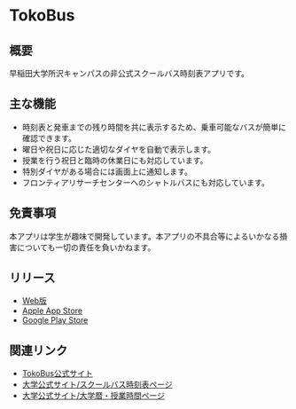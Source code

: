 # TokoBus
## 概要
早稲田大学所沢キャンパスの非公式スクールバス時刻表アプリです。

## 主な機能
- 時刻表と発車までの残り時間を共に表示するため、乗車可能なバスが簡単に確認できます。
- 曜日や祝日に応じた適切なダイヤを自動で表示します。
- 授業を行う祝日と臨時の休業日にも対応しています。
- 特別ダイヤがある場合には画面上に通知します。
- フロンティアリサーチセンターへのシャトルバスにも対応しています。

## 免責事項
本アプリは学生が趣味で開発しています。本アプリの不具合等によるいかなる損害についても一切の責任を負いかねます。

## リリース
- [Web版](https://twajp.github.io/TokoBus/app/)
- [Apple App Store](https://apps.apple.com/jp/app/id6443772387)
- [Google Play Store](https://play.google.com/store/apps/details?id=jp.twa.tokobus)

## 関連リンク
- [TokoBus公式サイト](https://twajp.github.io/TokoBus/)
- [大学公式サイト/スクールバス時刻表ページ](https://www.waseda.jp/fhum/hum/facility/bus-parking/)
- [大学公式サイト/大学暦・授業時間ページ](https://www.waseda.jp/top/about/work/organizations/academic-affairs-division/academic-calendar)
